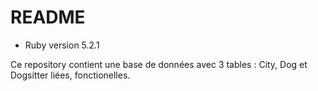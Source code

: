 # README



* Ruby version 5.2.1

Ce repository contient une base de données avec 3 tables : City, Dog et Dogsitter liées, fonctionelles.

